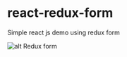 # react-redux-form
Simple react js demo using redux form

![alt Redux form](https://www.logisticinfotech.com/wp-content/uploads/2018/08/ezgif.com-crop-1.gif)
